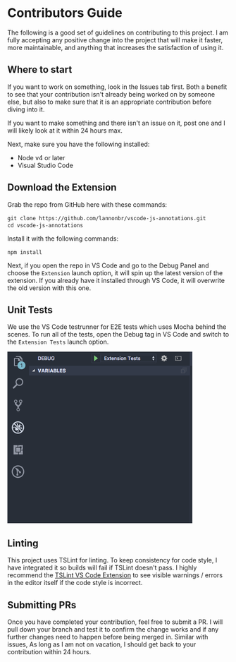 # Contributors Guide

The following is a good set of guidelines on contributing to this project. I am fully accepting any positive change into the project that will make it faster, more maintainable, and anything that increases the satisfaction of using it.

## Where to start

If you want to work on something, look in the Issues tab first. Both a benefit to see that your contribution isn't already being worked on by someone else, but also to make sure that it is an appropriate contribution before diving into it.

If you want to make something and there isn't an issue on it, post one and I will likely look at it within 24 hours max.

Next, make sure you have the following installed:

* Node v4 or later
* Visual Studio Code

## Download the Extension

Grab the repo from GitHub here with these commands:

```
git clone https://github.com/lannonbr/vscode-js-annotations.git
cd vscode-js-annotations
```

Install it with the following commands:

```
npm install
```

Next, if you open the repo in VS Code and go to the Debug Panel and choose the `Extension` launch option, it will spin up the latest version of the extension. If you already have it installed through VS Code, it will overwrite the old version with this one.

## Unit Tests

We use the VS Code testrunner for E2E tests which uses Mocha behind the scenes. To run all of the tests, open the Debug tag in VS Code and switch to the `Extension Tests` launch option.

![Launch Tests](runTests.png)

## Linting

This project uses TSLint for linting. To keep consistency for code style, I have integrated it so builds will fail if TSLint doesn't pass. I highly recommend the [TSLint VS Code Extension](https://marketplace.visualstudio.com/items?itemName=eg2.tslint) to see visible warnings / errors in the editor itself if the code style is incorrect.

## Submitting PRs

Once you have completed your contribution, feel free to submit a PR. I will pull down your branch and test it to confirm the change works and if any further changes need to happen before being merged in. Similar with issues, As long as I am not on vacation, I should get back to your contribution within 24 hours.
